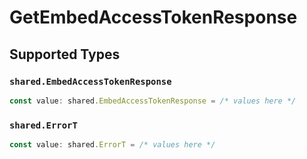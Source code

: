 # GetEmbedAccessTokenResponse


## Supported Types

### `shared.EmbedAccessTokenResponse`

```typescript
const value: shared.EmbedAccessTokenResponse = /* values here */
```

### `shared.ErrorT`

```typescript
const value: shared.ErrorT = /* values here */
```

